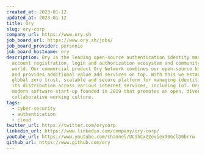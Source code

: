 ```yaml
---
created_at: 2023-01-12
updated_at: 2023-01-12
title: Ory
slug: ory-corp
company_url: https://www.ory.sh
job_board_url: https://www.ory.sh/jobs/
job_board_provider: personio
job_board_hostname: ory
description: Ory is the leading open-source authentication identity management,
  account registration, login and authorization ecosystem and community in the
  world. Our commercial product Ory Network combines our open-source know-how
  and provides additional value add services on top. With this we establish a
  global zero trust, scalable and secure platform for managing identities and
  its distribution across various internet services, including IoT. Ory is a
  modern software start-up founded in 2019 that promotes an open, diverse, and
  collaborative working culture.
tags:
  - cyber-security
  - authentication
  - cloud
twitter_url: https://twitter.com/orycorp
linkedin_url: https://www.linkedin.com/company/ory-corp/
youtube_url: https://www.youtube.com/channel/UC9hCxZZeviexX0GclD0brrw
github_url: https://www.github.com/ory
---
```

